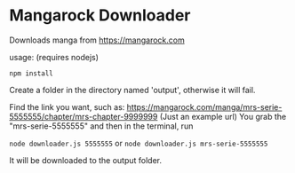 # Mangarock Downloader

Downloads manga from https://mangarock.com

usage: (requires nodejs)

```
npm install
```

Create a folder in the directory named 'output', otherwise it will fail.

Find the link you want, such as: https://mangarock.com/manga/mrs-serie-5555555/chapter/mrs-chapter-9999999 (Just an example url)
You grab the "mrs-serie-5555555" and then in the terminal, run

`node downloader.js 5555555`
or
`node downloader.js mrs-serie-5555555`

It will be downloaded to the output folder.
